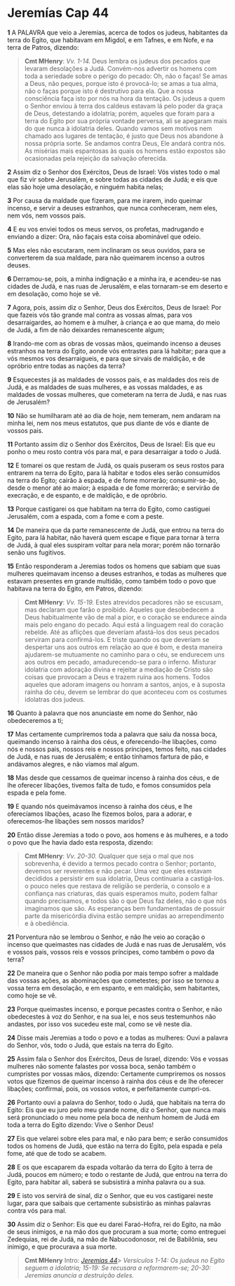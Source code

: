 # Jeremías Cap 44

**1** 	A PALAVRA que veio a Jeremias, acerca de todos os judeus, habitantes da terra do Egito, que habitavam em Migdol, e em Tafnes, e em Nofe, e na terra de Patros, dizendo:

> **Cmt MHenry**: *Vv. 1-14.* Deus lembra os judeus dos pecados que levaram desolações a Judá. Convém-nos advertir os homens com toda a seriedade sobre o perigo do pecado: Oh, não o faças! Se amas a Deus, não peques, porque isto é provocá-lo; se amas a tua alma, não o faças porque isto é destrutivo para ela. Que a nossa consciência faça isto por nós na hora da tentação. Os judeus a quem o Senhor enviou à terra dos caldeus estavam lá pelo poder da graça de Deus, detestando a idolatria; porém, aqueles que foram para a terra do Egito por sua própria vontade perversa, ali se apegaram mais do que nunca à idolatria deles. Quando vamos sem motivos nem chamado aos lugares de tentação, é justo que Deus nos abandone à nossa própria sorte. Se andamos contra Deus, Ele andará contra nós. As misérias mais espantosas às quais os homens estão expostos são ocasionadas pela rejeição da salvação oferecida.

**2** 	Assim diz o Senhor dos Exércitos, Deus de Israel: Vós vistes todo o mal que fiz vir sobre Jerusalém, e sobre todas as cidades de Judá; e eis que elas são hoje uma desolação, e ninguém habita nelas;

**3** 	Por causa da maldade que fizeram, para me irarem, indo queimar incenso, e servir a deuses estranhos, que nunca conheceram, nem eles, nem vós, nem vossos pais.

**4** 	E eu vos enviei todos os meus servos, os profetas, madrugando e enviando a dizer: Ora, não façais esta coisa abominável que odeio.

**5** 	Mas eles não escutaram, nem inclinaram os seus ouvidos, para se converterem da sua maldade, para não queimarem incenso a outros deuses.

**6** 	Derramou-se, pois, a minha indignação e a minha ira, e acendeu-se nas cidades de Judá, e nas ruas de Jerusalém, e elas tornaram-se em deserto e em desolação, como hoje se vê.

**7** 	Agora, pois, assim diz o Senhor, Deus dos Exércitos, Deus de Israel: Por que fazeis vós tão grande mal contra as vossas almas, para vos desarraigardes, ao homem e à mulher, à criança e ao que mama, do meio de Judá, a fim de não deixardes remanescente algum;

**8** 	Irando-me com as obras de vossas mãos, queimando incenso a deuses estranhos na terra do Egito, aonde vós entrastes para lá habitar; para que a vós mesmos vos desarraigueis, e para que sirvais de maldição, e de opróbrio entre todas as nações da terra?

**9** 	Esquecestes já as maldades de vossos pais, e as maldades dos reis de Judá, e as maldades de suas mulheres, e as vossas maldades, e as maldades de vossas mulheres, que cometeram na terra de Judá, e nas ruas de Jerusalém?

**10** 	Não se humilharam até ao dia de hoje, nem temeram, nem andaram na minha lei, nem nos meus estatutos, que pus diante de vós e diante de vossos pais.

**11** 	Portanto assim diz o Senhor dos Exércitos, Deus de Israel: Eis que eu ponho o meu rosto contra vós para mal, e para desarraigar a todo o Judá.

**12** 	E tomarei os que restam de Judá, os quais puseram os seus rostos para entrarem na terra do Egito, para lá habitar e todos eles serão consumidos na terra do Egito; cairão à espada, e de fome morrerão; consumir-se-ão, desde o menor até ao maior; à espada e de fome morrerão; e servirão de execração, e de espanto, e de maldição, e de opróbrio.

**13** 	Porque castigarei os que habitam na terra do Egito, como castiguei Jerusalém, com a espada, com a fome e com a peste.

**14** 	De maneira que da parte remanescente de Judá, que entrou na terra do Egito, para lá habitar, não haverá quem escape e fique para tornar à terra de Judá, à qual eles suspiram voltar para nela morar; porém não tornarão senão uns fugitivos.

**15** 	Então responderam a Jeremias todos os homens que sabiam que suas mulheres queimavam incenso a deuses estranhos, e todas as mulheres que estavam presentes em grande multidão, como também todo o povo que habitava na terra do Egito, em Patros, dizendo:

> **Cmt MHenry**: *Vv. 15-19.* Estes atrevidos pecadores não se escusam, mas declaram que farão o proibido. Aqueles que desobedecem a Deus habitualmente vão de mal a pior, e o coração se endurece ainda mais pelo engano do pecado. Aqui está a linguagem real do coração rebelde. Até as aflições que deveríam afastá-los dos seus pecados serviram para confirmá-los. E triste quando os que deveríam se despertar uns aos outros em relação ao que é bom, e desta maneira ajudarem-se mutuamente no caminho para o céu, se endurecem uns aos outros em pecado, amadurecendo-se para o inferno. Misturar idolatria com adoração divina e rejeitar a mediação de Cristo são coisas que provocam a Deus e trazem ruína aos homens. Todos aqueles que adoram imagens ou honram a santos, anjos, e à suposta rainha do céu, devem se lembrar do que aconteceu com os costumes idolatras dos judeus.

**16** 	Quanto à palavra que nos anunciaste em nome do Senhor, não obedeceremos a ti;

**17** 	Mas certamente cumpriremos toda a palavra que saiu da nossa boca, queimando incenso à rainha dos céus, e oferecendo-lhe libações, como nós e nossos pais, nossos reis e nossos príncipes, temos feito, nas cidades de Judá, e nas ruas de Jerusalém; e então tínhamos fartura de pão, e andávamos alegres, e não víamos mal algum.

**18** 	Mas desde que cessamos de queimar incenso à rainha dos céus, e de lhe oferecer libações, tivemos falta de tudo, e fomos consumidos pela espada e pela fome.

**19** 	E quando nós queimávamos incenso à rainha dos céus, e lhe oferecíamos libações, acaso lhe fizemos bolos, para a adorar, e oferecemos-lhe libações sem nossos maridos?

**20** 	Então disse Jeremias a todo o povo, aos homens e às mulheres, e a todo o povo que lhe havia dado esta resposta, dizendo:

> **Cmt MHenry**: *Vv. 20-30.* Qualquer que seja o mal que nos sobrevenha, é devido a termos pecado contra o Senhor; portanto, devemos ser reverentes e não pecar. Uma vez que eles estavam decididos a persistir em sua idolatria, Deus continuaria a castigá-los. o pouco neles que restava de religião se perdería, o consolo e a confiança nas criaturas, das quais esperamos muito, podem falhar quando precisamos, e todos são o que Deus faz deles, não o que nós imaginamos que são. As esperanças bem fundamentadas de possuir parte da misericórdia divina estão sempre unidas ao arrependimento e à obediência.

**21** 	Porventura não se lembrou o Senhor, e não lhe veio ao coração o incenso que queimastes nas cidades de Judá e nas ruas de Jerusalém, vós e vossos pais, vossos reis e vossos príncipes, como também o povo da terra?

**22** 	De maneira que o Senhor não podia por mais tempo sofrer a maldade das vossas ações, as abominações que cometestes; por isso se tornou a vossa terra em desolação, e em espanto, e em maldição, sem habitantes, como hoje se vê.

**23** 	Porque queimastes incenso, e porque pecastes contra o Senhor, e não obedecestes à voz do Senhor, e na sua lei, e nos seus testemunhos não andastes, por isso vos sucedeu este mal, como se vê neste dia.

**24** 	Disse mais Jeremias a todo o povo e a todas as mulheres: Ouvi a palavra do Senhor, vós, todo o Judá, que estais na terra do Egito.

**25** 	Assim fala o Senhor dos Exércitos, Deus de Israel, dizendo: Vós e vossas mulheres não somente falastes por vossa boca, senão também o cumpristes por vossas mãos, dizendo: Certamente cumpriremos os nossos votos que fizemos de queimar incenso à rainha dos céus e de lhe oferecer libações; confirmai, pois, os vossos votos, e perfeitamente cumpri-os.

**26** 	Portanto ouvi a palavra do Senhor, todo o Judá, que habitais na terra do Egito: Eis que eu juro pelo meu grande nome, diz o Senhor, que nunca mais será pronunciado o meu nome pela boca de nenhum homem de Judá em toda a terra do Egito dizendo: Vive o Senhor Deus!

**27** 	Eis que velarei sobre eles para mal, e não para bem; e serão consumidos todos os homens de Judá, que estão na terra do Egito, pela espada e pela fome, até que de todo se acabem.

**28** 	E os que escaparem da espada voltarão da terra do Egito à terra de Judá, poucos em número; e todo o restante de Judá, que entrou na terra do Egito, para habitar ali, saberá se subsistirá a minha palavra ou a sua.

**29** 	E isto vos servirá de sinal, diz o Senhor, que eu vos castigarei neste lugar, para que saibais que certamente subsistirão as minhas palavras contra vós para mal.

**30** 	Assim diz o Senhor: Eis que eu darei Faraó-Hofra, rei do Egito, na mão de seus inimigos, e na mão dos que procuram a sua morte; como entreguei Zedequias, rei de Judá, na mão de Nabucodonosor, rei de Babilônia, seu inimigo, e que procurava a sua morte.


> **Cmt MHenry** Intro: *[Jeremias 44](../24A-Jr/44.md#0)*> *Versículos 1-14: Os judeus no Egito seguem a idolatria; 15-19: Se recusara a reformarem-se; 20-30: Jeremias anuncia a destruição deles.*